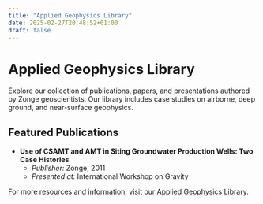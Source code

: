 ```yaml
---
title: "Applied Geophysics Library"
date: 2025-02-27T20:48:52+01:00
draft: false
---
```


# Applied Geophysics Library

Explore our collection of publications, papers, and presentations authored by Zonge geoscientists. Our library includes case studies on airborne, deep ground, and near-surface geophysics.

## Featured Publications

- **Use of CSAMT and AMT in Siting Groundwater Production Wells: Two Case Histories**
  - _Publisher:_ Zonge, 2011
  - _Presented at:_ International Workshop on Gravity

For more resources and information, visit our [Applied Geophysics Library](https://zonge.com/library/).
